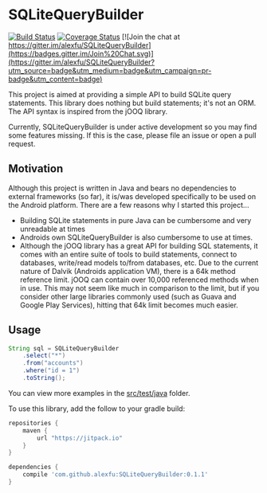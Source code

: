 # SQLiteQueryBuilder

[![Build Status](https://travis-ci.org/alexfu/SQLiteQueryBuilder.svg?branch=develop)](https://travis-ci.org/alexfu/SQLiteQueryBuilder)
[![Coverage Status](https://coveralls.io/repos/alexfu/SQLiteQueryBuilder/badge.svg?branch=develop)](https://coveralls.io/r/alexfu/SQLiteQueryBuilder?branch=develop)
[![Join the chat at https://gitter.im/alexfu/SQLiteQueryBuilder](https://badges.gitter.im/Join%20Chat.svg)](https://gitter.im/alexfu/SQLiteQueryBuilder?utm_source=badge&utm_medium=badge&utm_campaign=pr-badge&utm_content=badge)

This project is aimed at providing a simple API to build SQLite query statements. This library does nothing but build statements; it's not an ORM. The API syntax is inspired from the jOOQ library.

Currently, SQLiteQueryBuilder is under active development so you may find some features missing. If this is the case, please file an issue or open a pull request.

## Motivation
Although this project is written in Java and bears no dependencies to external frameworks (so far), it is/was developed specifically to be used on the Android platform. There are a few reasons why I started this project...

- Building SQLite statements in pure Java can be cumbersome and very unreadable at times
- Androids own SQLiteQueryBuilder is also cumbersome to use at times.
- Although the jOOQ library has a great API for building SQL statements, it comes with an entire suite of tools to build statements, connect to databases, write/read models to/from databases, etc. Due to the current nature of Dalvik (Androids application VM), there is a 64k method reference limit. jOOQ can contain over 10,000 referenced methods when in use. This may not seem like much in comparison to the limit, but if you consider other large libraries commonly used (such as Guava and Google Play Services), hitting that 64k limit becomes much easier.

## Usage
```java
String sql = SQLiteQueryBuilder
	.select("*")
	.from("accounts")
	.where("id = 1")
	.toString();
```

You can view more examples in the [src/test/java](https://github.com/alexfu/SQLiteQueryBuilder/tree/master/src/test/java) folder.

To use this library, add the follow to your gradle build:

```groovy
repositories {
    maven {
        url "https://jitpack.io"
    }
}

dependencies {
    compile 'com.github.alexfu:SQLiteQueryBuilder:0.1.1'
}
```
